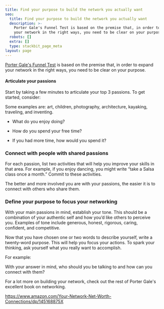```yaml
---
title: Find your purpose to build the network you actually want
seo:
  title: Find your purpose to build the network you actually want
  description: >-
    Porter Gale's Funnel Test is based on the premise that, in order to expand
    your network in the right ways, you need to be clear on your purpose.  
  robots: []
  extra: []
  type: stackbit_page_meta
layout: page
---
```

[Porter Gale's Funnel Test](http://blog.creativelive.com/porter-gale-the-funnel-test/) is based on the premise that, in order to expand your network in the right ways, you need to be clear on your purpose.  

#### Articulate your passions

Start by taking a few minutes to articulate your top 3 passions. To get started, consider:

Some examples are: art, children, photography, architecture, kayaking, traveling, and inventing.

*   What do you enjoy doing?

*   How do you spend your free time?

*   If you had more time, how would you spend it?

### Connect with people with shared passions

For each passion, list two activities that will help you improve your skills in that area. For example, if you enjoy dancing, you might write “take a Salsa class once a month.” Commit to these activities. 

The better and more involved you are with your passions, the easier it is to connect with others who share them.

### Define your purpose to focus your networking

With your main passions in mind, establish your tone. This should be a combination of your authentic self and how you’d like others to perceive you. Examples of tone include generous, honest, rigorous, caring, confident, and competitive.

Now that you have chosen one or two words to describe yourself, write a twenty-word purpose. This will help you focus your actions. To spark your thinking, ask yourself what you really want to accomplish.

For example: 

With your answer in mind, who should you be talking to and how can you connect with them?

For a lot more on building your network, check out the rest of Porter Gale's excellent book on networking.

<https://www.amazon.com/Your-Network-Net-Worth-Connections/dp/145168875X>
